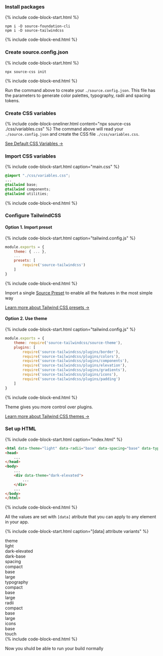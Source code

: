 ### Install packages


{% include code-block-start.html %}
```en
npm i -D source-foundation-cli
npm i -D source-tailwindcss
```
{% include code-block-end.html %}


### Create source.config.json
{% include code-block-start.html %}
```en
npx source-css init
```
{% include code-block-end.html %}

Run the command above to create your `./source.config.json`. This file has the parameters to generate color palettes, typography, radii and spacing tokens.

### Create CSS variables
{% include code-block-oneliner.html content="npx source-css ./css/variables.css" %}
The command above will read your `./source.config.json` and create the CSS file `./css/variables.css`.

<a href="https://github.com/namad/source-tw-playground/blob/main/src/source-variables.css" target="_blank">See Default CSS Variables →</a>

### Import CSS variables

{% include code-block-start.html caption="main.css" %}
```css
@import "./css/variables.css";
...
@tailwind base;
@tailwind components;
@tailwind utilities;
```
{% include code-block-end.html %}

### Configure TailwindCSS
#### Option 1. Import preset
{% include code-block-start.html caption="tailwind.config.js" %}
```js
module.exports = {
    theme: { ... },
    ...
    presets: [
        require('source-tailwindcss')
    ]
}
```
{% include code-block-end.html %}

Import a single <a href="https://github.com/namad/source-tw-playground/blob/main/src/source-preset.js" target="_blank">Source Preset</a> 
to enable all the features in the most simple way

<a href="https://tailwindcss.com/docs/presets" target="_blank">Learn more about Tailwind CSS presets →</a>

#### Option 2. Use theme
{% include code-block-start.html caption="tailwind.config.js" %}
```js
module.exports = {
    theme: require('source-tailwindcss/source-theme'),
    plugins: [
        require('source-tailwindcss/plugins/border'),
        require('source-tailwindcss/plugins/colors'),
        require('source-tailwindcss/plugins/components'),
        require('source-tailwindcss/plugins/elevation'),
        require('source-tailwindcss/plugins/gradients'),
        require('source-tailwindcss/plugins/icons'),
        require('source-tailwindcss/plugins/padding')
    ]
}
```
{% include code-block-end.html %}

Theme gives you more control over plugins.

<a href="https://tailwindcss.com/docs/theme" target="_blank">Learn more about Tailwind CSS themes →</a>


### Set up HTML
{% include code-block-start.html caption="index.html" %}
```html
<html data-theme="light" data-radii="base" data-spacing="base" data-typography="base" data-icons="base">
<head>
    ...
</head>
<body>
    ...
    <div data-theme="dark-elevated">
        ...
    </div>
    ...
</body>
</html>
```
{% include code-block-end.html %}

All the values are set with `[data]` atribute that you can apply to any element in your app.

{% include code-block-start.html caption="[data] attribute variants" %}
<div class="flex flex-row gap-md">
    <div class="flex flex-col flex-1 gap-xs4">
        <div class="font-bold whitespace-nowrap">theme</div>
        <div class="flex flex-col">
            <div class="pl-sm">light</div>
            <div class="pl-sm">dark-elevated</div>
            <div class="pl-sm">dark-base</div>
        </div>
    </div>
    <div class="flex flex-col flex-1 gap-xs4">
        <div class ="font-bold whitespace-nowrap">spacing</div>
        <div class="flex flex-col">
            <div class="pl-sm">compact</div>
            <div class="pl-sm">base</div>
            <div class="pl-sm">large</div>
        </div>
    </div>
    <div class="flex flex-col flex-1 gap-xs4">
        <div class ="font-bold whitespace-nowrap">typography</div>
        <div class="flex flex-col">
            <div class="pl-sm">compact</div>
            <div class="pl-sm">base</div>
            <div class="pl-sm">large</div>
        </div>
    </div>
    <div class="flex flex-col flex-1 gap-xs4">
        <div class ="font-bold whitespace-nowrap">radii</div>
        <div class="flex flex-col">
            <div class="pl-sm">compact</div>
            <div class="pl-sm">base</div>
            <div class="pl-sm">large</div>
        </div>
    </div>
    <div class="flex flex-col flex-1 gap-xs4">
        <div class ="font-bold whitespace-nowrap">icons</div>
        <div class="flex flex-col">
            <div class="pl-sm">base</div>
            <div class="pl-sm">touch</div>
        </div>
    </div>
</div>
{% include code-block-end.html %}

Now you shuld be able to run your build normally